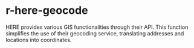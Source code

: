 # r-here-geocode
HERE provides various GIS functionalities through their API. This function simplifies the use of their geocoding service, translating addresses and locations into coordinates.
